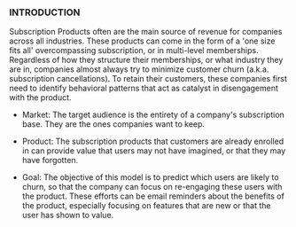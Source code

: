 
### INTRODUCTION

Subscription Products often are the main source of revenue for companies across all industries. These
products can come in the form of a 'one size fits all' overcompassing subscription, or in multi-level
memberships. Regardless of how they structure their memberships, or what industry they are in,
companies almost always try to minimize customer churn (a.k.a. subscription cancellations). To retain their
customers, these companies first need to identify behavioral patterns that act as catalyst in
disengagement with the product.

* Market: The target audience is the entirety of a company's subscription base. They are the ones
companies want to keep.

* Product: The subscription products that customers are already enrolled in can provide value that users
may not have imagined, or that they may have forgotten.

* Goal: The objective of this model is to predict which users are likely to churn, so that the company can
focus on re-engaging these users with the product. These efforts can be email reminders about the
benefits of the product, especially focusing on features that are new or that the user has shown to value.
